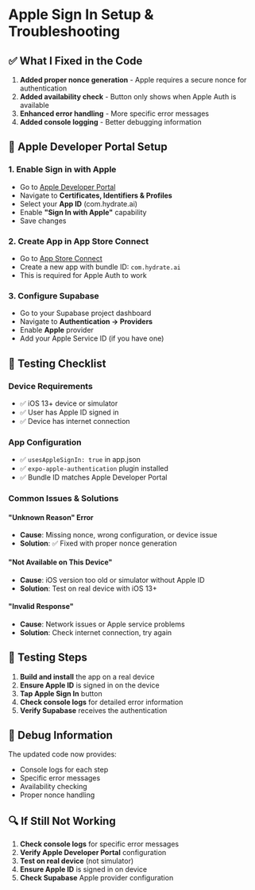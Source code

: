 # Apple Sign In Setup & Troubleshooting

## ✅ What I Fixed in the Code

1. **Added proper nonce generation** - Apple requires a secure nonce for authentication
2. **Added availability check** - Button only shows when Apple Auth is available
3. **Enhanced error handling** - More specific error messages
4. **Added console logging** - Better debugging information

## 🔧 Apple Developer Portal Setup

### 1. Enable Sign in with Apple
- Go to [Apple Developer Portal](https://developer.apple.com/account)
- Navigate to **Certificates, Identifiers & Profiles**
- Select your **App ID** (com.hydrate.ai)
- Enable **"Sign In with Apple"** capability
- Save changes

### 2. Create App in App Store Connect
- Go to [App Store Connect](https://appstoreconnect.apple.com)
- Create a new app with bundle ID: `com.hydrate.ai`
- This is required for Apple Auth to work

### 3. Configure Supabase
- Go to your Supabase project dashboard
- Navigate to **Authentication → Providers**
- Enable **Apple** provider
- Add your Apple Service ID (if you have one)

## 🧪 Testing Checklist

### Device Requirements
- ✅ iOS 13+ device or simulator
- ✅ User has Apple ID signed in
- ✅ Device has internet connection

### App Configuration
- ✅ `usesAppleSignIn: true` in app.json
- ✅ `expo-apple-authentication` plugin installed
- ✅ Bundle ID matches Apple Developer Portal

### Common Issues & Solutions

#### "Unknown Reason" Error
- **Cause**: Missing nonce, wrong configuration, or device issue
- **Solution**: ✅ Fixed with proper nonce generation

#### "Not Available on This Device"
- **Cause**: iOS version too old or simulator without Apple ID
- **Solution**: Test on real device with iOS 13+

#### "Invalid Response"
- **Cause**: Network issues or Apple service problems
- **Solution**: Check internet connection, try again

## 🚀 Testing Steps

1. **Build and install** the app on a real device
2. **Ensure Apple ID** is signed in on the device
3. **Tap Apple Sign In** button
4. **Check console logs** for detailed error information
5. **Verify Supabase** receives the authentication

## 📱 Debug Information

The updated code now provides:
- Console logs for each step
- Specific error messages
- Availability checking
- Proper nonce handling

## 🔍 If Still Not Working

1. **Check console logs** for specific error messages
2. **Verify Apple Developer Portal** configuration
3. **Test on real device** (not simulator)
4. **Ensure Apple ID** is signed in on device
5. **Check Supabase** Apple provider configuration 